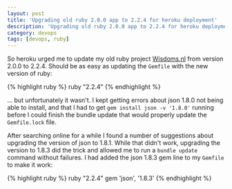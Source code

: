 ```yaml
---
layout: post
title: 'Upgrading old ruby 2.0.0 app to 2.2.4 for heroku deployment'
description: 'Upgrading old ruby 2.0.0 app to 2.2.4 for heroku deployment'
category: devops
tags: [devops, ruby]
---
```


So heroku urged me to update my old ruby project [Wisdoms.nl](http://www.wisdoms.nl) from version 2.0.0 to 2.2.4. Should be as easy as updating the `Gemfile` with the new version of ruby:

{% highlight ruby %}
ruby "2.2.4"
{% endhighlight %}

... but unfortunately it wasn't. I kept getting errors about json 1.8.0 not being able to install, and that I had to get `gem install json -v '1.8.0'` running before I could finish the bundle update that would properly update the `Gemfile.lock` file.

After searching online for a while I found a number of suggestions about upgrading the version of json to 1.8.1. While that didn't work, upgrading the version to 1.8.3 did the trick and allowed me to run a `bundle update` command without failures. I had added the json 1.8.3 gem line to my `Gemfile` to make it work:

{% highlight ruby %}
ruby "2.2.4"
gem 'json', '1.8.3'
{% endhighlight %}
